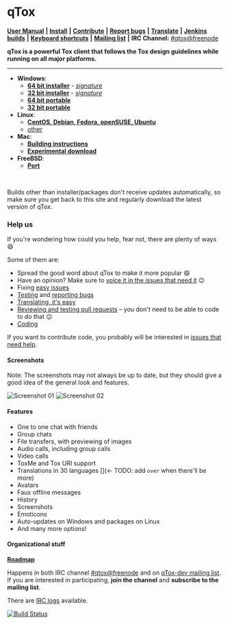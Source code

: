 qTox
======

 [**User Manual**](/doc/user_manual_en.md) **|**
 [**Install**](/INSTALL.md) **|**
 [**Contribute**](https://github.com/qTox/qTox/wiki#contributing) **|**
 [**Report bugs**](https://github.com/qTox/qTox/wiki/Writing-Useful-Bug-Reports) **|**
 [**Translate**](/translations/README.md) **|**
 [**Jenkins builds**](https://build.tox.chat/) **|**
 [**Keyboard shortcuts**](https://github.com/qTox/qTox/wiki/Keyboard-shortcuts) **|**
 [**Mailing list**](https://lists.tox.chat) **|**
 **IRC Channel:** [#qtox@freenode]

**qTox is a powerful Tox client that follows the Tox design guidelines while
running on all major platforms.**

----

* **Windows**:
  - [**64 bit installer**] - [*signature*](https://qtox-win.pkg.tox.chat/qtox/win64/setup-qtox.exe.asc)
  - [**32 bit installer**] - [*signature*](https://qtox-win.pkg.tox.chat/qtox/win32/setup-qtox.exe.asc)
  - [**64 bit portable**](https://build.tox.chat/job/qTox_build_windows_x86-64_release/lastSuccessfulBuild/artifact/qTox_build_windows_x86-64_release.zip)
  - [**32 bit portable**](https://build.tox.chat/job/qTox_build_windows_x86_release/lastSuccessfulBuild/artifact/qTox_build_windows_x86_release.zip)
* **Linux**:
  - [**CentOS, Debian, Fedora, openSUSE, Ubuntu**](https://software.opensuse.org/download.html?project=home%3Aantonbatenev%3Atox&package=qtox)
  - [other](/INSTALL.md#linux)
* **Mac**:
  - __[Building instructions]__
  - [**Experimental download**](https://github.com/qTox/qTox/releases/latest)
* **FreeBSD**:
  - [**Port**](/INSTALL.md#freebsd-easy)
<br/>

Builds other than installer/packages don't receive updates automatically, so
make sure you get back to this site and regularly download the latest version of
qTox.

### Help us

If you're wondering how could you help, fear not, there are plenty of ways
:smile:

Some of them are:

* Spread the good word about qTox to make it more popular :smile:
* Have an opinion? Make sure to [voice it in the issues that need it] :wink:
* Fixing [easy issues]
* [Testing] and [reporting bugs]
* [Translating, it's easy]
* [Reviewing and testing pull requests] – you don't need to be able to code to
  do that :wink:
* [Coding]

If you want to contribute code, you probably will be interested in [issues that
need help].


#### Screenshots
Note: The screenshots may not always be up to date, but they should give a good
idea of the general look and features.


![Screenshot 01](https://i.imgur.com/olb89CN.png)
![Screenshot 02](https://i.imgur.com/tmX8z9s.png)


#### Features

- One to one chat with friends
- Group chats
- File transfers, with previewing of images
- Audio calls, including group calls
- Video calls
- ToxMe and Tox URI support
- Translations in 30 languages [](← TODO: add `over` when there'll be more)
- Avatars
- Faux offline messages
- History
- Screenshots
- Emoticons
- Auto-updates on Windows and packages on Linux
- And many more options!


#### Organizational stuff

**[Roadmap]**

Happens in both IRC channel [#qtox@freenode] and on [qTox-dev mailing list].
If you are interested in participating, **join the channel** and **subscribe to
the mailing list**.

There are [IRC logs] available.


[![Build Status](https://travis-ci.org/qTox/qTox.svg?branch=master)](https://travis-ci.org/qTox/qTox)


[#qtox@freenode]: https://webchat.freenode.net/?channels=qtox
[**64 bit installer**]: https://build.tox.chat/view/qtox/job/qTox_pkg_windows_x86-64_stable_release/lastSuccessfulBuild/artifact/setup-qtox.exe
[**32 bit installer**]: https://build.tox.chat/view/qtox/job/qTox_pkg_windows_x86_stable_release/lastSuccessfulBuild/artifact/setup-qtox.exe
[Building instructions]: /INSTALL.md#os-x
[Coding]: https://github.com/qTox/qTox/blob/master/CONTRIBUTING.md#how-to-start-contributing
[easy issues]: https://github.com/qTox/qTox/labels/E-easy
[IRC logs]: https://github.com/qTox/qtox-irc-logs
[issues that need help]: https://github.com/qTox/qTox/labels/help%20wanted
[qTox-dev mailing list]: https://lists.tox.chat/listinfo/qtox-dev
[reporting bugs]: https://github.com/qTox/qTox/wiki/Writing-Useful-Bug-Reports
[Reviewing and testing pull requests]: https://github.com/qTox/qTox/pulls
[Roadmap]: https://github.com/qTox/qTox/milestones
[Testing]: https://github.com/qTox/qTox/wiki/Testing
[Translating, it's easy]: https://github.com/qTox/qTox/blob/master/translations/README.md
[voice it in the issues that need it]: https://github.com/qTox/qTox/labels/I-feedback-wanted
